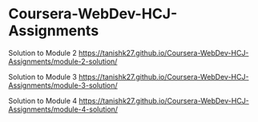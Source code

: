 # Coursera-WebDev-HCJ-Assignments

Solution to Module 2
https://tanishk27.github.io/Coursera-WebDev-HCJ-Assignments/module-2-solution/

Solution to Module 3
https://tanishk27.github.io/Coursera-WebDev-HCJ-Assignments/module-3-solution/

Solution to Module 4
https://tanishk27.github.io/Coursera-WebDev-HCJ-Assignments/module-4-solution/


